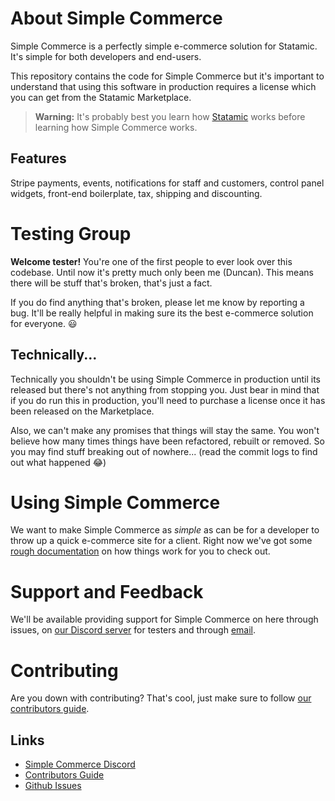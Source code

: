 # About Simple Commerce

Simple Commerce is a perfectly simple e-commerce solution for Statamic. It's simple for both developers and end-users.

This repository contains the code for Simple Commerce but it's important to understand that using this software in production requires a license which you can get from the Statamic Marketplace.

> **Warning:** It's probably best you learn how [Statamic](https://statamic.com) works before learning how Simple Commerce works.

## Features

Stripe payments, events, notifications for staff and customers, control panel widgets, front-end boilerplate, tax, shipping and discounting.

# Testing Group

**Welcome tester!** You're one of the first people to ever look over this codebase. Until now it's pretty much only been me (Duncan). This means there will be stuff that's broken, that's just a fact. 

If you do find anything that's broken, please let me know by reporting a bug. It'll be really helpful in making sure its the best e-commerce solution for everyone. 😃

## Technically...

Technically you shouldn't be using Simple Commerce in production until its released but there's not anything from stopping you. Just bear in mind that if you do run this in production, you'll need to purchase a license once it has been released on the Marketplace.

Also, we can't make any promises that things will stay the same. You won't believe how many times things have been refactored, rebuilt or removed. So you may find stuff breaking out of nowhere... (read the commit logs to find out what happened 😂)

# Using Simple Commerce

We want to make Simple Commerce as *simple* as can be for a developer to throw up a quick e-commerce site for a client. Right now we've got some [rough documentation](./docs/readme.md) on how things work for you to check out.

# Support and Feedback

We'll be available providing support for Simple Commerce on here through issues, on [our Discord server](https://discord.gg/P3ACYf9) for testers and through [email](mailto:duncan@doublethree.digital).

# Contributing

Are you down with contributing? That's cool, just make sure to follow [our contributors guide](./CONTRIBUTING.md).

## Links

* [Simple Commerce Discord](https://discord.gg/P3ACYf9)
* [Contributors Guide](./CONTRIBUTING.md)
* [Github Issues](https://github.com/damcclean/commerce/issues)
